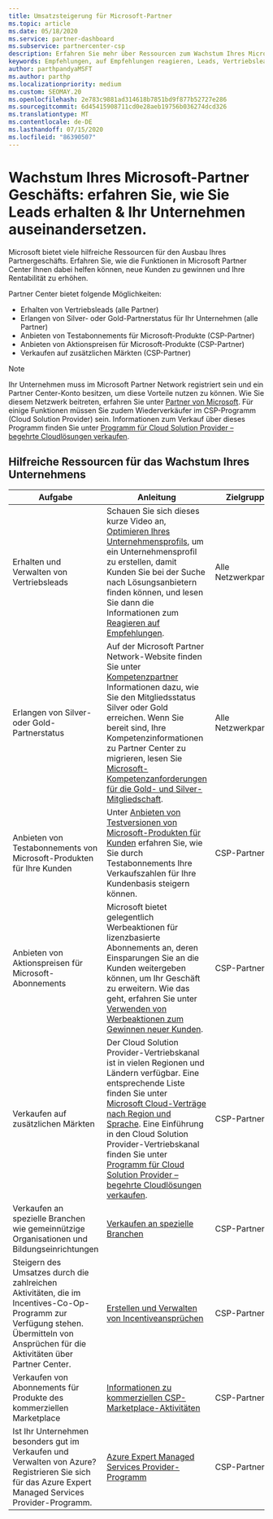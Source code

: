 ```yaml
---
title: Umsatzsteigerung für Microsoft-Partner
ms.topic: article
ms.date: 05/18/2020
ms.service: partner-dashboard
ms.subservice: partnercenter-csp
description: Erfahren Sie mehr über Ressourcen zum Wachstum Ihres Microsoft-Partner Geschäfts. Dies umfasst auch das erhalten von Vertriebs Leads (Verweise) von Microsoft.
keywords: Empfehlungen, auf Empfehlungen reagieren, Leads, Vertriebsleads, Marketingprofil, Geschäftsprofil, Umsatz steigern, Geschäftschancen, Kompetenzen, Silver-Mitgliedschaft, Gold-Mitgliedschaft, Testangebote, Markterweiterung, nationale Clouds
author: parthpandyaMSFT
ms.author: parthp
ms.localizationpriority: medium
ms.custom: SEOMAY.20
ms.openlocfilehash: 2e783c9881ad314618b7851bd9f877b52727e286
ms.sourcegitcommit: 6d45415908711cd0e28aeb19756b036274dcd326
ms.translationtype: MT
ms.contentlocale: de-DE
ms.lasthandoff: 07/15/2020
ms.locfileid: "86390507"
---
```

# <a name="grow-your-microsoft-partner-business---learn-how-to-get-leads--set-your-company-apart"></a>Wachstum Ihres Microsoft-Partner Geschäfts: erfahren Sie, wie Sie Leads erhalten & Ihr Unternehmen auseinandersetzen.

Microsoft bietet viele hilfreiche Ressourcen für den Ausbau Ihres Partnergeschäfts. Erfahren Sie, wie die Funktionen in Microsoft Partner Center Ihnen dabei helfen können, neue Kunden zu gewinnen und Ihre Rentabilität zu erhöhen.

Partner Center bietet folgende Möglichkeiten:

- Erhalten von Vertriebsleads (alle Partner)
- Erlangen von Silver- oder Gold-Partnerstatus für Ihr Unternehmen (alle Partner)
- Anbieten von Testabonnements für Microsoft-Produkte (CSP-Partner)
- Anbieten von Aktionspreisen für Microsoft-Produkte (CSP-Partner)
- Verkaufen auf zusätzlichen Märkten (CSP-Partner)

> [!NOTE]  
> Ihr Unternehmen muss im Microsoft Partner Network registriert sein und ein Partner Center-Konto besitzen, um diese Vorteile nutzen zu können. Wie Sie diesem Netzwerk beitreten, erfahren Sie unter [Partner von Microsoft](mpn-overview.md). Für einige Funktionen müssen Sie zudem Wiederverkäufer im CSP-Programm (Cloud Solution Provider) sein. Informationen zum Verkauf über dieses Programm finden Sie unter [Programm für Cloud Solution Provider – begehrte Cloudlösungen verkaufen](csp-overview.md).

## <a name="resources-to-help-your-business-grow"></a>Hilfreiche Ressourcen für das Wachstum Ihres Unternehmens

|  **Aufgabe**  |  **Anleitung**  |  **Zielgruppe**  |
|--------------|-----------|--------------
| Erhalten und Verwalten von Vertriebsleads | Schauen Sie sich dieses kurze Video an, [Optimieren Ihres Unternehmensprofils](https://player.vimeo.com/video/252788046 ), um ein Unternehmensprofil zu erstellen, damit Kunden Sie bei der Suche nach Lösungsanbietern finden können, und lesen Sie dann die Informationen zum [Reagieren auf Empfehlungen](responding-to-referrals.md). | Alle Netzwerkpartner |
| Erlangen von Silver- oder Gold-Partnerstatus | Auf der Microsoft Partner Network-Website finden Sie unter [Kompetenzpartner](https://partner.microsoft.com/membership/competencies) Informationen dazu, wie Sie den Mitgliedsstatus Silver oder Gold erreichen. Wenn Sie bereit sind, Ihre Kompetenzinformationen zu Partner Center zu migrieren, lesen Sie [Microsoft-Kompetenzanforderungen für die Gold- und Silver-Mitgliedschaft](competencies.md). | Alle Netzwerkpartner |
| Anbieten von Testabonnements von Microsoft-Produkten für Ihre Kunden | Unter [Anbieten von Testversionen von Microsoft-Produkten für Kunden](offer-your-customers-trials-of-microsoft-products.md) erfahren Sie, wie Sie durch Testabonnements Ihre Verkaufszahlen für Ihre Kundenbasis steigern können.| CSP-Partner |
| Anbieten von Aktionspreisen für Microsoft-Abonnements | Microsoft bietet gelegentlich Werbeaktionen für lizenzbasierte Abonnements an, deren Einsparungen Sie an die Kunden weitergeben können, um Ihr Geschäft zu erweitern. Wie das geht, erfahren Sie unter [Verwenden von Werbeaktionen zum Gewinnen neuer Kunden](promotions.md). | CSP-Partner |
| Verkaufen auf zusätzlichen Märkten | Der Cloud Solution Provider-Vertriebskanal ist in vielen Regionen und Ländern verfügbar. Eine entsprechende Liste finden Sie unter [Microsoft Cloud-Verträge nach Region und Sprache](agreements.md). Eine Einführung in den Cloud Solution Provider-Vertriebskanal finden Sie unter [Programm für Cloud Solution Provider – begehrte Cloudlösungen verkaufen](csp-overview.md).  | CSP-Partner |
Verkaufen an spezielle Branchen wie gemeinnützige Organisationen und Bildungseinrichtungen|[Verkaufen an spezielle Branchen](get-special-pricing-for-offers.md)|CSP-Partner|
|Steigern des Umsatzes durch die zahlreichen Aktivitäten, die im Incentives-Co-Op-Programm zur Verfügung stehen. Übermitteln von Ansprüchen für die Aktivitäten über Partner Center.| [Erstellen und Verwalten von Incentiveansprüchen](create-incentives-claims.md)|CSP-Partner|
|Verkaufen von Abonnements für Produkte des kommerziellen Marketplace|[Informationen zu kommerziellen CSP-Marketplace-Aktivitäten](csp-commercial-marketplace-overview.md)|CSP-Partner|
|Ist Ihr Unternehmen besonders gut im Verkaufen und Verwalten von Azure? Registrieren Sie sich für das Azure Expert Managed Services Provider-Programm.|[Azure Expert Managed Services Provider-Programm](azure-expert-msp.md)|CSP-Partner|

